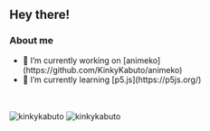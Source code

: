 <h2 align="left">Hey there!</h2>

<h3> About me </h3>
<ul>
  <li> 🔭 I’m currently working on [animeko](https://github.com/KinkyKabuto/animeko) </li>
  <li> 🌱 I’m currently learning [p5.js](https://p5js.org/) </li>
</ul>
</br>
</br>
<img src="https://github-readme-stats.vercel.app/api?username=kinkykabuto&show_icons=true&locale=en&theme=tokyonight" alt="kinkykabuto" />
<img src="https://github-readme-streak-stats.herokuapp.com/?user=kinkykabuto&theme=tokyonight" alt="kinkykabuto" />

